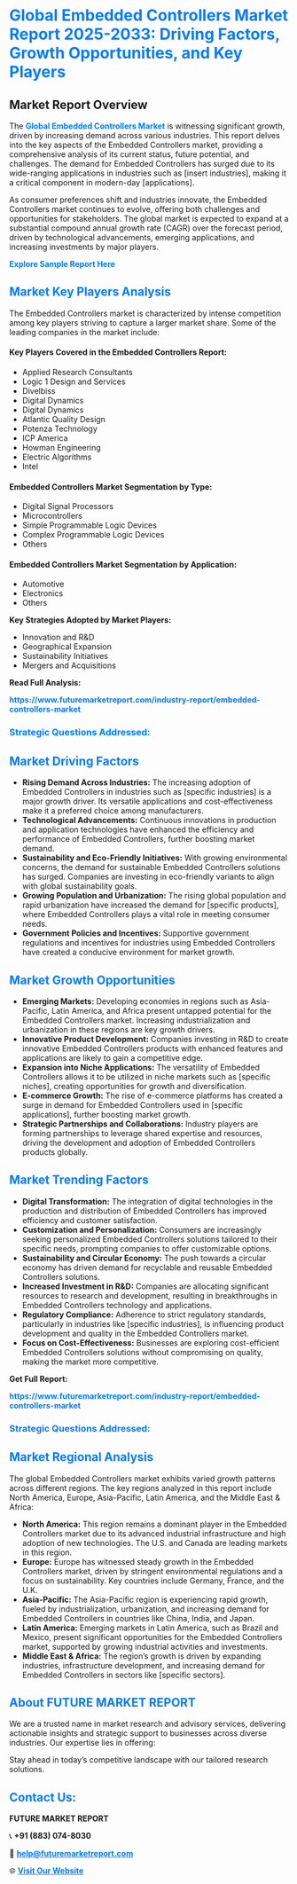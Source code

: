 <h1 style="color: #007BFF;">Global Embedded Controllers Market Report 2025-2033: Driving Factors, Growth Opportunities, and Key Players</h1>

<section id="overview">
<h2>Market Report Overview</h2>
<p>The <a href="https://www.futuremarketreport.com/industry-report/embedded-controllers-market" style="color: #007BFF; text-decoration: none;"><strong>Global Embedded Controllers Market</strong></a> is witnessing significant growth, driven by increasing demand across various industries. This report delves into the key aspects of the Embedded Controllers market, providing a comprehensive analysis of its current status, future potential, and challenges. The demand for Embedded Controllers has surged due to its wide-ranging applications in industries such as [insert industries], making it a critical component in modern-day [applications].</p>
<p>As consumer preferences shift and industries innovate, the Embedded Controllers market continues to evolve, offering both challenges and opportunities for stakeholders. The global market is expected to expand at a substantial compound annual growth rate (CAGR) over the forecast period, driven by technological advancements, emerging applications, and increasing investments by major players.</p>
</section>

<section id="overview">
<p><a href="https://www.futuremarketreport.com/request-sample/reportId=75251" style="color: #007BFF; text-decoration: none;"><strong>Explore Sample Report Here</strong></a></p>
</section>

<section id="key-players">
<h2 style="color: #007BFF;">Market Key Players Analysis</h2>
<p>The Embedded Controllers market is characterized by intense competition among key players striving to capture a larger market share. Some of the leading companies in the market include:</p>
<h4>Key Players Covered in the Embedded Controllers Report:</h4>
<ul><li>Applied Research Consultants</li><li>Logic 1 Design and Services</li><li>Divelbiss</li><li>Digital Dynamics</li><li>Digital Dynamics</li><li>Atlantic Quality Design</li><li>Potenza Technology</li><li>ICP America</li><li>Howman Engineering</li><li>Electric Algorithms</li><li>Intel</li></ul>
<h4>Embedded Controllers Market Segmentation by Type:</h4>
<ul><li>Digital Signal Processors</li><li>Microcontrollers</li><li>Simple Programmable Logic Devices</li><li>Complex Programmable Logic Devices</li><li>Others</li></ul>

<h4>Embedded Controllers Market Segmentation by Application:</h4>
<ul><li>Automotive</li><li>Electronics</li><li>Others</li></ul>
<p><strong>Key Strategies Adopted by Market Players:</strong></p>
<ul>
<li>Innovation and R&D</li>
<li>Geographical Expansion</li>
<li>Sustainability Initiatives</li>
<li>Mergers and Acquisitions</li>
</ul>
</section>

<section>
<p><strong>Read Full Analysis: </strong></p><a href="https://www.futuremarketreport.com/industry-report/embedded-controllers-market" style="color: #007BFF; text-decoration: none;"><strong>https://www.futuremarketreport.com/industry-report/embedded-controllers-market</strong></a>
<h3 style="color: #007BFF;">Strategic Questions Addressed:</h3>
</section>

<section id="driving-factors">
<h2 style="color: #007BFF;">Market Driving Factors</h2>
<ul>
<li><strong>Rising Demand Across Industries:</strong> The increasing adoption of Embedded Controllers in industries such as [specific industries] is a major growth driver. Its versatile applications and cost-effectiveness make it a preferred choice among manufacturers.</li>
<li><strong>Technological Advancements:</strong> Continuous innovations in production and application technologies have enhanced the efficiency and performance of Embedded Controllers, further boosting market demand.</li>
<li><strong>Sustainability and Eco-Friendly Initiatives:</strong> With growing environmental concerns, the demand for sustainable Embedded Controllers solutions has surged. Companies are investing in eco-friendly variants to align with global sustainability goals.</li>
<li><strong>Growing Population and Urbanization:</strong> The rising global population and rapid urbanization have increased the demand for [specific products], where Embedded Controllers plays a vital role in meeting consumer needs.</li>
<li><strong>Government Policies and Incentives:</strong> Supportive government regulations and incentives for industries using Embedded Controllers have created a conducive environment for market growth.</li>
</ul>
</section>

<section id="growth-opportunities">
<h2 style="color: #007BFF;">Market Growth Opportunities</h2>
<ul>
<li><strong>Emerging Markets:</strong> Developing economies in regions such as Asia-Pacific, Latin America, and Africa present untapped potential for the Embedded Controllers market. Increasing industrialization and urbanization in these regions are key growth drivers.</li>
<li><strong>Innovative Product Development:</strong> Companies investing in R&D to create innovative Embedded Controllers products with enhanced features and applications are likely to gain a competitive edge.</li>
<li><strong>Expansion into Niche Applications:</strong> The versatility of Embedded Controllers allows it to be utilized in niche markets such as [specific niches], creating opportunities for growth and diversification.</li>
<li><strong>E-commerce Growth:</strong> The rise of e-commerce platforms has created a surge in demand for Embedded Controllers used in [specific applications], further boosting market growth.</li>
<li><strong>Strategic Partnerships and Collaborations:</strong> Industry players are forming partnerships to leverage shared expertise and resources, driving the development and adoption of Embedded Controllers products globally.</li>
</ul>
</section>

<section id="trending-factors">
<h2 style="color: #007BFF;">Market Trending Factors</h2>
<ul>
<li><strong>Digital Transformation:</strong> The integration of digital technologies in the production and distribution of Embedded Controllers has improved efficiency and customer satisfaction.</li>
<li><strong>Customization and Personalization:</strong> Consumers are increasingly seeking personalized Embedded Controllers solutions tailored to their specific needs, prompting companies to offer customizable options.</li>
<li><strong>Sustainability and Circular Economy:</strong> The push towards a circular economy has driven demand for recyclable and reusable Embedded Controllers solutions.</li>
<li><strong>Increased Investment in R&D:</strong> Companies are allocating significant resources to research and development, resulting in breakthroughs in Embedded Controllers technology and applications.</li>
<li><strong>Regulatory Compliance:</strong> Adherence to strict regulatory standards, particularly in industries like [specific industries], is influencing product development and quality in the Embedded Controllers market.</li>
<li><strong>Focus on Cost-Effectiveness:</strong> Businesses are exploring cost-efficient Embedded Controllers solutions without compromising on quality, making the market more competitive.</li>
</ul>
</section>

<section>
<p><strong>Get Full Report: </strong></p><a href="https://www.futuremarketreport.com/industry-report/embedded-controllers-market" style="color: #007BFF; text-decoration: none;"><strong>https://www.futuremarketreport.com/industry-report/embedded-controllers-market</strong></a>
<h3 style="color: #007BFF;">Strategic Questions Addressed:</h3>
</section>


<section id="regional-analysis">
<h2 style="color: #007BFF;">Market Regional Analysis</h2>
<p>The global Embedded Controllers market exhibits varied growth patterns across different regions. The key regions analyzed in this report include North America, Europe, Asia-Pacific, Latin America, and the Middle East & Africa:</p>
<ul>
<li><strong>North America:</strong> This region remains a dominant player in the Embedded Controllers market due to its advanced industrial infrastructure and high adoption of new technologies. The U.S. and Canada are leading markets in this region.</li>
<li><strong>Europe:</strong> Europe has witnessed steady growth in the Embedded Controllers market, driven by stringent environmental regulations and a focus on sustainability. Key countries include Germany, France, and the U.K.</li>
<li><strong>Asia-Pacific:</strong> The Asia-Pacific region is experiencing rapid growth, fueled by industrialization, urbanization, and increasing demand for Embedded Controllers in countries like China, India, and Japan.</li>
<li><strong>Latin America:</strong> Emerging markets in Latin America, such as Brazil and Mexico, present significant opportunities for the Embedded Controllers market, supported by growing industrial activities and investments.</li>
<li><strong>Middle East & Africa:</strong> The region’s growth is driven by expanding industries, infrastructure development, and increasing demand for Embedded Controllers in sectors like [specific sectors].</li>
</ul>
</section>

<footer>
<h2 style="color: #007BFF;">About FUTURE MARKET REPORT</h2>
<p>We are a trusted name in market research and advisory services, delivering actionable insights and strategic support to businesses across diverse industries. Our expertise lies in offering:</p>

<p>Stay ahead in today’s competitive landscape with our tailored research solutions.</p>

<h2 style="color: #007BFF;">Contact Us:</h2>
<p><strong>FUTURE MARKET REPORT</strong></p>
<p>📞 <strong>+91 (883) 074-8030</strong></p>
<p>📧 <strong><a href="mailto:help@futuremarketreport.com" style="color: #007BFF;">help@futuremarketreport.com</a></strong></p>
<p>🌐 <strong><a href="https://www.futuremarketreport.com/" style="color: #007BFF;">Visit Our Website</a></strong></p>
</footer>